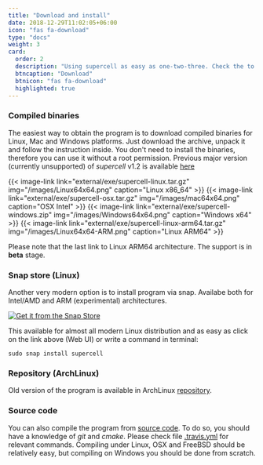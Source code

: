 ```yaml
---
title: "Download and install"
date: 2018-12-29T11:02:05+06:00
icon: "fas fa-download"
type: "docs"
weight: 3
card:
  order: 2
  description: "Using supercell as easy as one-two-three. Check the to learn different methods of obtaining and using the program."
  btncaption: "Download"
  btnicon: "fas fa-download"
  highlighted: true
---
```


### Compiled binaries

The easiest way to obtain the program is to download compiled binaries for Linux, Mac and Windows platforms. Just download the archive, unpack it and follow the instruction inside. You don't need to install the binaries, therefore you can use it without a root permission. Previous major version (currently unsupported) of *supercell* v1.2 is available [here](https://github.com/orex/supercell/tree/gh-pages/v1.2)

{{< image-link link="external/exe/supercell-linux.tar.gz" img="/images/Linux64x64.png" caption="Linux x86_64" >}}
{{< image-link link="external/exe/supercell-osx.tar.gz" img="/images/mac64x64.png" caption="OSX Intel" >}}
{{< image-link link="external/exe/supercell-windows.zip" img="/images/Windows64x64.png" caption="Windows x64" >}}
{{< image-link link="external/exe/supercell-linux-arm64.tar.gz" img="/images/Linux64x64-ARM.png" caption="Linux ARM64" >}}

Please note that the last link to Linux ARM64 architecture. The support is in **beta** stage.

### Snap store (Linux)

Another very modern option is to install program via snap. Availabe both for Intel/AMD and ARM (experimental) architectures.

<a href="https://snapcraft.io/supercell">
  <img alt="Get it from the Snap Store" src="https://snapcraft.io/static/images/badges/en/snap-store-white.svg" />
  <p></p>
</a>

This available for almost all modern Linux distribution and as easy as click on the link above (Web UI) or write a command in terminal:

```
sudo snap install supercell
```

### Repository (ArchLinux)

Old version of the program is available in ArchLinux [repository](https://aur.archlinux.org/packages/supercell-git).

### Source code

You can also compile the program from [source code](https://github.com/orex/supercell/). To do so, you should have a knowledge of *git* and *cmake*. Please check file [.travis.yml](https://github.com/orex/supercell/blob/master/.travis.yml) for relevant commands. Compiling under Linux, OSX and FreeBSD should be relatively easy, but compiling on Windows you should be done from scratch.
